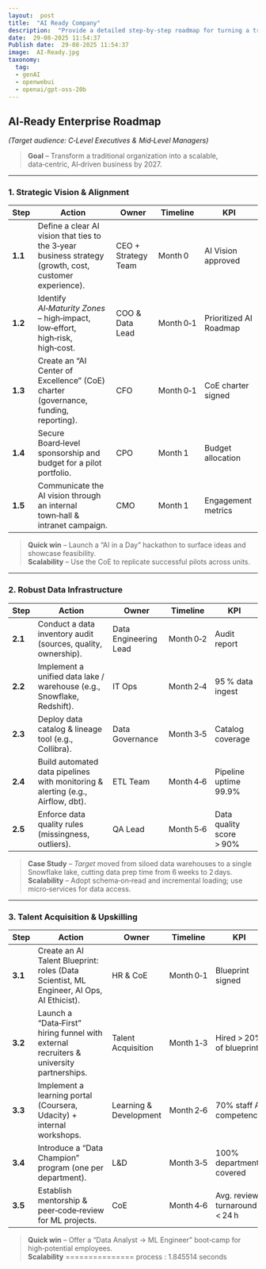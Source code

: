 ```yaml
---
layout:  post
title:  "AI Ready Company"
description:  "Provide a detailed step‑by‑step roadmap for turning a traditional enterprise into an AI‑ready organization, aimed at both C‑level executives and mid‑level managers. Cover the essential pillars—strategic vision and alignment, robust data infrastructure, talent acquisition and upskilling, AI governance and ethical frameworks, technology stack selection, change‑management processes, and measurable KPIs. Include practical checklists, real‑world case studies, and concrete short‑term (0‑6 months) and long‑term (1‑3 years) initiatives, highlighting quick wins and scalability considerations. Structure the answer in clear sections, using concise bullet points where appropriate, and finish with a brief summary of the key takeaways and next‑action recommendations."
date:  29-08-2025 11:54:37
Publish date:  29-08-2025 11:54:37
image:  AI-Ready.jpg
taxonomy:
  tag:
  - genAI
  - openwebui
  - openai/gpt-oss-20b
---
```

## AI‑Ready Enterprise Roadmap  
*(Target audience: C‑Level Executives & Mid‑Level Managers)*  

> **Goal** – Transform a traditional organization into a scalable, data‑centric, AI‑driven business by 2027.  

---

### 1. Strategic Vision & Alignment  

| Step | Action | Owner | Timeline | KPI |
|------|--------|-------|----------|-----|
| **1.1** | Define a clear AI vision that ties to the 3‑year business strategy (growth, cost, customer experience). | CEO + Strategy Team | Month 0 | AI Vision approved |
| **1.2** | Identify *AI‑Maturity Zones* – high‑impact, low‑effort, high‑risk, high‑cost. | COO & Data Lead | Month 0‑1 | Prioritized AI Roadmap |
| **1.3** | Create an “AI Center of Excellence” (CoE) charter (governance, funding, reporting). | CFO | Month 0‑1 | CoE charter signed |
| **1.4** | Secure Board‑level sponsorship and budget for a pilot portfolio. | CPO | Month 1 | Budget allocation |
| **1.5** | Communicate the AI vision through an internal town‑hall & intranet campaign. | CMO | Month 1 | Engagement metrics |

> **Quick win** – Launch a “AI in a Day” hackathon to surface ideas and showcase feasibility.  
> **Scalability** – Use the CoE to replicate successful pilots across units.

---

### 2. Robust Data Infrastructure  

| Step | Action | Owner | Timeline | KPI |
|------|--------|-------|----------|-----|
| **2.1** | Conduct a data inventory audit (sources, quality, ownership). | Data Engineering Lead | Month 0‑2 | Audit report |
| **2.2** | Implement a unified data lake / warehouse (e.g., Snowflake, Redshift). | IT Ops | Month 2‑4 | 95 % data ingest |
| **2.3** | Deploy data catalog & lineage tool (e.g., Collibra). | Data Governance | Month 3‑5 | Catalog coverage |
| **2.4** | Build automated data pipelines with monitoring & alerting (e.g., Airflow, dbt). | ETL Team | Month 4‑6 | Pipeline uptime 99.9% |
| **2.5** | Enforce data quality rules (missingness, outliers). | QA Lead | Month 5‑6 | Data quality score > 90% |

> **Case Study** – *Target* moved from siloed data warehouses to a single Snowflake lake, cutting data prep time from 6 weeks to 2 days.  
> **Scalability** – Adopt schema‑on‑read and incremental loading; use micro‑services for data access.

---

### 3. Talent Acquisition & Upskilling  

| Step | Action | Owner | Timeline | KPI |
|------|--------|-------|----------|-----|
| **3.1** | Create an AI Talent Blueprint: roles (Data Scientist, ML Engineer, AI Ops, AI Ethicist). | HR & CoE | Month 0‑1 | Blueprint signed |
| **3.2** | Launch a “Data‑First” hiring funnel with external recruiters & university partnerships. | Talent Acquisition | Month 1‑3 | Hired > 20% of blueprint |
| **3.3** | Implement a learning portal (Coursera, Udacity) + internal workshops. | Learning & Development | Month 2‑6 | 70% staff AI competency |
| **3.4** | Introduce a “Data Champion” program (one per department). | L&D | Month 3‑5 | 100% departments covered |
| **3.5** | Establish mentorship & peer‑code‑review for ML projects. | CoE | Month 4‑6 | Avg. review turnaround < 24 h |

> **Quick win** – Offer a “Data Analyst → ML Engineer” boot‑camp for high‑potential employees.  
> **Scalability** 
===============
process : 1.845514 seconds
